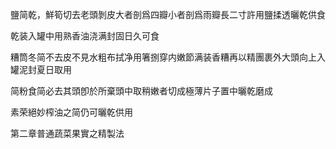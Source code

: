 鹽简乾，鮮筍切去老頭剝皮大者剖爲四瓣小者剖爲雨瓣長二寸許用鹽揉透曬乾供食





乾装入罐中用熟香油浇满封固日久可食



糟筒冬简不去皮不見水粗布拭净用箸捌穿内嫩節满装香糟再以精團裹外大頭向上入罐泥封夏日取用



简粉食简必去其頭卽於所棄頭中取稍嫩者切成極薄片子置中曬乾磨成



素荣絕妙榨油之简仍可曬乾供用



第二章普通蔬菜果實之精製法